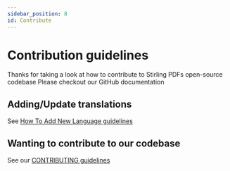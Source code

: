 ```yaml
---
sidebar_position: 8
id: Contribute
---
```


# Contribution guidelines
Thanks for taking a look at how to contribute to Stirling PDFs open-source codebase
Please checkout our GitHub documentation

## Adding/Update translations
See [How To Add New Language guidelines](https://github.com/Stirling-Tools/Stirling-PDF/blob/main/HowToAddNewLanguage.md)

## Wanting to contribute to our codebase

See our [CONTRIBUTING guidelines](https://github.com/Stirling-Tools/Stirling-PDF/blob/main/CONTRIBUTING.md)
